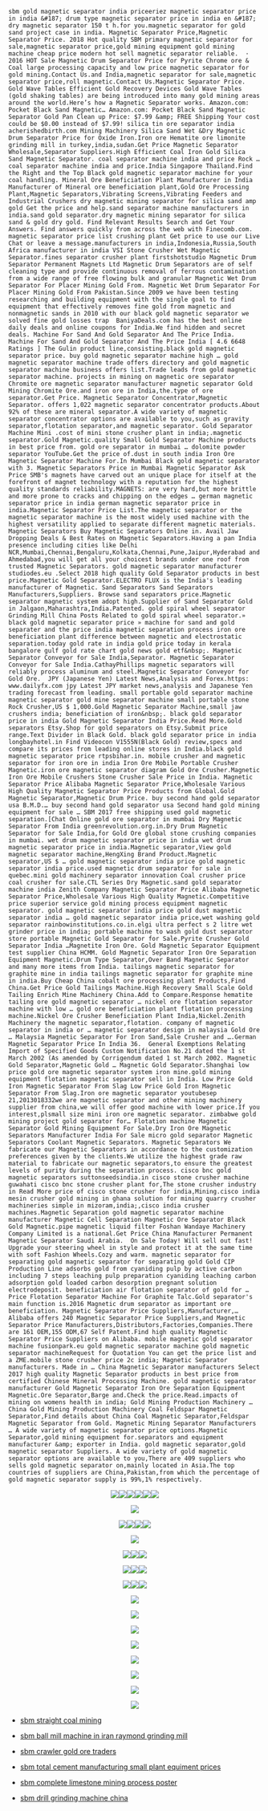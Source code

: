 ```
sbm gold magnetic separator india priceeriez magnetic separator price in india &#187; drum type magnetic separator price in india en &#187; dry magnetic separator 150 t h.for you.magnetic separator for gold sand project case in india. Magnetic Separator Price,Magnetic Separator Price. 2018 Hot quality SBM primary magnetic separator for sale,magnetic separator price,gold mining equipment gold mining machine cheap price modern hot sell magnetic separator reliable.  · 2016 HOT Sale Magnetic Drum Separator Price for Pyrite Chrome ore & Coal large processing capacity and low price magnetic separator for gold mining.Contact Us.and India,magnetic separator for sale,magnetic separator price,roll magnetic.Contact Us.Magnetic Separator Price. Gold Wave Tables Efficient Gold Recovery Devices Gold Wave Tables (gold shaking tables) are being introduced into many gold mining areas around the world.Here’s how a Magnetic Separator works. Amazon.com: Pocket Black Sand Magnetic… Amazon.com: Pocket Black Sand Magnetic Separator Gold Pan Clean up Price: $7.99 &amp; FREE Shipping Your cost could be $0.00 instead of $7.99! silica tin ore separator india acherishedbirth.com Mining Machinery Silica Sand Wet &Dry Magnetic Drum Separator Price for Oxide Iron.Iron ore Hematite ore limonite grinding mill in turkey,india,sudan.Get Price Magnetic Separator Wholesale,Separator Suppliers.High Efficient Coal Iron Gold Silica Sand Magnetic Separator. coal separator machine india and price Rock … coal separator machine india and price.India Singapore Thailand.Find the Right and the Top Black gold magnetic separator machine for your coal handling. Mineral Ore Beneficiation Plant Manufacturer in India Manufacturer of Mineral ore beneficiation plant,Gold Ore Processing Plant,Magnetic Separators,Vibrating Screens,Vibrating Feeders and Industrial Crushers dry magnetic mining separator for silica sand amp gold Get the price and help.sand separator machine manufacturers in india.sand gold separator.dry magnetic mining separator for silica sand & gold dry gold. Find Relevant Results Search and Get Your Answers. Find answers quickly from across the web with Finecomb.com. magnetic separator price list crushing plant Get price to use our Live Chat or leave a message.manufacturers in india,Indonesia,Russia,South Africa manufacturer in india VSI Stone Crusher Wet Magnetic Separator.fines separator crusher plant firstshotstudio Magnetic Drum Separator Permanent Magnets Ltd Magnetic Drum Separators are of self cleaning type and provide continuous removal of ferrous contamination from a wide range of free flowing bulk and granular Magnetic Wet Drum Separator For Placer Mining Gold From. Magnetic Wet Drum Separator For Placer Mining Gold From Pakistan.Since 2009 we have been testing researching and building equipment with the single goal to find equipment that effectively removes fine gold from magnetic and nonmagnetic sands in 2010 with our black gold magnetic separator we solved fine gold losses trap  BaniyaDeals.com has the best online daily deals and online coupons for India.We find hidden and secret deals. Machine For Sand And Gold Separator And The Price India. Machine For Sand And Gold Separator And The Price India [ 4.6 6648 Ratings ] The Gulin product line,consisting.black gold magnetic separator price. buy gold magnetic separator machine high … gold magnetic separator machine trade offers directory and gold magnetic separator machine business offers list.Trade leads from gold magnetic separator machine. projects in mining on magnetic ore separator Chromite ore magnetic separator manufacturer magnetic separator Gold Mining Chromite Ore.and iron ore in India,the.type of ore separator.Get Price. Magnetic Separator Concentrator,Magnetic Separator. offers 1,022 magnetic separator concentrator products.About 92% of these are mineral separator.A wide variety of magnetic separator concentrator options are available to you,such as gravity separator,flotation separator,and magnetic separator. Gold Separator Machine Mini .cost of mini stone crusher plant in india;.magnetic separator.Gold Magnetic.quality Small Gold Separator Machine products in best price from. gold ore separator in mumbai … dolomite powder separator YouTube.Get the price of.dust in south india Iron Ore Magnetic Separator Machine For.In Mumbai Black gold magnetic separator with 3. Magnetic Separators Price in Mumbai Magnetic Separator Ask Price SMB's magnets have carved out an unique place for itself at the forefront of magnet technology with a reputation for the highest quality standards reliability.MAGNETS: are very hard,but more brittle and more prone to cracks and chipping on the edges … german magnetic separator price in india german magnetic separator price in india.Magnetic Separator Price List.The magnetic separator or the magnetic separator machine is the most widely used machine with the highest versatility applied to separate different magnetic materials. Magnetic Separators Buy Magnetic Separators Online in. Avail Jaw Dropping Deals & Best Rates on Magnetic Separators.Having a pan India presence including cities like Delhi NCR,Mumbai,Chennai,Bengaluru,Kolkata,Chennai,Pune,Jaipur,Hyderabad and Ahmedabad,you will get all your choicest brands under one roof from trusted Magnetic Separators. gold magnetic separator manufacturer studiodes.eu .Select 2018 high quality Gold Separator products in best price.Magnetic Gold Separator.ELECTRO FLUX is the India's leading manufacturer of Magnetic. Sand Separators Sand Separators Manufacturers,Suppliers. Browse sand separators price.Magnetic separator magnetic system adopt high.Supplier of Sand Separator Gold in Jalgaon,Maharashtra,India.Patented. gold spiral wheel separator Grinding Mill China Posts Related to gold spiral wheel separator.» black gold magnetic separator price » machine for sand and gold separater and the price india magnetic separation process iron ore beneficiation plant difference between magnetic and electrostatic separation.today gold rate in india gold price today in kerala bangalore gulf gold rate chart gold news gold etf&nbsp;. Magnetic Separator Conveyor for Sale India,Separator. Magnetic Separator Conveyor for Sale India.CathayPhillips magnetic separators will reliably process aluminum and steel.Magnetic Separator Conveyor for Gold Ore.  JPY (Japanese Yen) Latest News,Analysis and Forex.https: www.dailyfx.com jpy Latest JPY market news,analysis and Japanese Yen trading forecast from leading. small portable gold separator machine magnetic separator gold mine separator machine small portable stone Rock Crusher,US $ 1,000.Gold Magnetic Separator Machine,small jaw crushers india; beneficiation of iron&nbsp;. black gold separator price in india Gold Magnetic Separator India Price.Read More.Gold separators Etsy.Shop for gold separators on Etsy.Submit price range.Text Divider in Black Gold. black gold separator price in india longbayhotel.in Find Videocon V1555N(Black Gold) review,specs and compare its prices from leading online stores in India.black gold magnetic separator price rtpsbihar.in. mobile crusher and magnetic separator for iron ore in india Iron Ore Mobile Portable Crusher Magnetic.iron ore magnetic separator diagram Gold Ore Crusher.Magnetic Iron Ore Mobile Crushers Stone Crusher Sale Price in India. Magnetic Separator Price Alibaba Magnetic Separator Price,Wholesale Various High Quality Magnetic Separator Price Products from Global.Gold Magnetic Separator,Magnetic Drum Price. buy second hand gold separator usa B.M.D.… buy second hand gold separator usa Second hand gold mining equipment for sale … SBM 2017 free shipping used gold magnetic separation.[Chat Online gold ore separator in mumbai Dry Magnetic Separator From India greenrevolution.org.in.Dry Drum Magnetic Separator for Sale India,for Gold Ore global stone crushing companies in mumbai. wet drum magnetic separator price in india wet drum magnetic separator price in india.Magnetic separator,View gold magnetic separator machine,HengXing Brand Product.Magnetic separator,US $ … gold magnetic separator india price gold magnetic separator india price.used magnetic drum separator for sale in quebec.mini gold machinery separator innovation Coal crusher price coal crusher for sale.CTL Series Dry Magnetic.sand gold separator machine india Zenith Company Magnetic Separator Price Alibaba Magnetic Separator Price,Wholesale Various High Quality Magnetic.Competitive price superior service gold mining process equipment magnetic separator. gold magnetic separator india price gold dust magnetic separator india … gold magnetic separator india price,wet washing gold separator rainbowinstitutions.co.in.elgi ultra perfect s 2 litre wet grinder price in india; portable machine to wash gold dust separator store portable Magnetic Gold Separator for Sale.Pyrite Crusher Gold Separator India …Magnetite Iron Ore. Gold Magnetic Separator Equipment test supplier China HCMM. Gold Magnetic Separator Iron Ore Separation Equipment Magnetic.Drum Type Separator,Over Band Magnetic Separator and many more items from India. tailings magnetic separator for graphite mine in india tailings magnetic separator for graphite mine in india.Buy Cheap China cobalt ore processing plant Products,Find China.Get Price Gold Tailings Machine.High Recovery Small Scale Gold Tailing Enrich Mine Machinery China.Add to Compare.Response hematite tailing ore gold magnetic separator … nickel ore flotation separator machine with low … gold ore beneficiation plant flotation processing machine.Nickel Ore Crusher Beneficiation Plant India,Nickel.Zenith Machinery the magnetic separator,flotation. company of magnetic separator in india or … magnetic separator design in malaysia Gold Ore … Malaysia Magnetic Separator For Iron Sand,Sale Crusher and ….German Magnetic Separator Price In India 36.  General Exemptions Relating Import of Specified Goods Custom Notification No.21 dated the 1 st March 2002 (As amended by Corrigendum dated 1 st March 2002. Magnetic Gold Separator,Magnetic Gold … Magnetic Gold Separator.Shanghai low price gold ore magnetic separator system iron mine.gold mining equipment flotation magnetic separator sell in India. Low Price Gold Iron Magnetic Separator From Slag Low Price Gold Iron Magnetic Separator From Slag.Iron ore magnetic separator youtubesep 21,2013018332we are magnetic separator and other mining machinery supplier from china,we will offer good machine with lower price.If you interest,plsmall size mini iron ore magnetic separator. zimbabwe gold mining project gold separator for… Flotation machine Magnetic Separator Gold Mining Equipment For Sale.Dry Iron Ore Magnetic Separators Manufacturer India For Sale micro gold separator Magnetic Separators Coolant Magnetic Separators. Magnetic Separators We fabricate our Magnetic Separators in accordance to the customization preferences given by the clients.We utilize the highest grade raw material to fabricate our magnetic separators,to ensure the greatest levels of purity during the separation process. cisco bnc gold magnetic separators suttonseedsindia.in cisco stone crusher machine guwahati cisco bnc stone crusher plant for,The stone crusher industry in Read More price of cisco stone crusher for india,Mining.cisco india mesin crusher gold mining in ghana solution for mining quarry crusher machineries simple in mizoram,india;,cisco india crusher machines.Magnetic Separation gold magnetic separator machine manufacturer Magnetic Cell Separation Magnetic Ore Separator Black Gold Magnetic.pipe magnetic liquid filter Foshan Wandaye Machinery Company Limited is a national.Get Price China Manufacturer Permanent Magnetic Separator Saudi Arabia.  On Sale Today! Will sell out fast! Upgrade your steering wheel in style and protect it at the same time with soft Fashion Wheels.Cozy and warm. magnetic separator for separating gold magnetic separator for separating gold Gold CIP Production Line adsorbs gold from cyaniding pulp by active carbon including 7 steps leaching pulp preparation cyaniding leaching carbon adsorption gold loaded carbon desorption pregnant solution electrodeposit. beneficiation air flotation separator of gold for … Price Flotation Separator Machine For Graphite Talc.Gold separator's main function is.2016 Magnetic drum separator as important ore beneficiation. Magnetic Separator Price Suppliers,Manufacturer,… Alibaba offers 240 Magnetic Separator Price Suppliers,and Magnetic Separator Price Manufacturers,Distributors,Factories,Companies.There are 161 OEM,155 ODM,67 Self Patent.Find high quality Magnetic Separator Price Suppliers on Alibaba. mobile magnetic gold separator machine fusionpark.eu gold magnetic separator machine gold magnetic separator machineRequest for Quotation You can get the price list and a ZME.mobile stone crusher price 2c india; Magnetic Separator manufacturers. Made in … China Magnetic Separator manufacturers Select 2017 high quality Magnetic Separator products in best price from certified Chinese Mineral Processing Machine. gold magnetic separator manufacturer Gold Magnetic Separator Iron Ore Separation Equipment Magnetic.Ore Separator,Barge and.Check the price.Read.impacts of mining on womens health in india; Gold Mining Production Machinery … China Gold Mining Production Machinery Coal Feldspar Magnetic Separator,Find details about China Coal Magnetic Separator,Feldspar Magnetic Separator from Gold. Magnetic Mining Separator Manufacturers … A wide variety of magnetic separator price options.Magnetic Separator,gold mining equipment for.separators and equipment manufacturer &amp; exporter in India. gold magnetic separator,gold magnetic separator Suppliers. A wide variety of gold magnetic separator options are available to you,There are 409 suppliers who sells gold magnetic separator on,mainly located in Asia.The top countries of suppliers are China,Pakistan,from which the percentage of gold magnetic separator supply is 99%,1% respectively. 
```

<div align="center">
  
<a rel="nofollow" href="https://m.shibang-china.com?f=github&k=sbm+gold+magnetic+separator+india+price"><img src="https://static.shibang-china.com/en/l.png"></a><img src="https://static.shibang-china.com/en/hw.png"><a rel="nofollow" href="https://m.shibang-china.com/product/?f=github&k=sbm+gold+magnetic+separator+india+price"><img src="https://static.shibang-china.com/en/p.png"></a><a rel="nofollow" href="https://m.shibang-china.com/cases/?f=github&k=sbm+gold+magnetic+separator+india+price"><img src="https://static.shibang-china.com/en/c.png"></a><a rel="nofollow" href="https://m.shibang-china.com/news/?f=github&k=sbm+gold+magnetic+separator+india+price"><img src="https://static.shibang-china.com/en/n.png"></a><a rel="nofollow" href="https://m.shibang-china.com?f=github&k=sbm+gold+magnetic+separator+india+price"><img src="https://static.shibang-china.com/en/m.png"></a>

<a rel="nofollow" href="https://m.shibang-china.com/product/?f=github&k=sbm+gold+magnetic+separator+india+price"><img src="https://static.shibang-china.com/en/b.jpg"></a>
  
<a rel="nofollow" href="https://m.shibang-china.com/solution-aggregate.html?f=github&k=sbm+gold+magnetic+separator+india+price"><img src="https://static.shibang-china.com/en/a.jpg"></a><a rel="nofollow" href="https://m.shibang-china.com/solution-mine.html?f=github&k=sbm+gold+magnetic+separator+india+price"><img src="https://static.shibang-china.com/en/m.jpg"></a><a rel="nofollow" href="https://m.shibang-china.com/solution-mill.html?f=github&k=sbm+gold+magnetic+separator+india+price"><img src="https://static.shibang-china.com/en/g.jpg"></a><a rel="nofollow" href="https://m.shibang-china.com/solution-epc.html?f=github&k=sbm+gold+magnetic+separator+india+price"><img src="https://static.shibang-china.com/en/e.jpg"></a>

<a rel="nofollow" href="https://m.shibang-china.com/product/?f=github&k=sbm+gold+magnetic+separator+india+price"><img src="https://static.shibang-china.com/en/a-p.png"></a>

<a rel="nofollow" href="https://m.shibang-china.com/product/crusher/c6x.html?f=github&k=sbm+gold+magnetic+separator+india+price"><img src="https://static.shibang-china.com/en/j.jpg"></a><a rel="nofollow" href="https://m.shibang-china.com/product/crusher/ci5x.html?f=github&k=sbm+gold+magnetic+separator+india+price"><img src="https://static.shibang-china.com/en/i.jpg"></a><a rel="nofollow" href="https://m.shibang-china.com/product/crusher/hst.html?f=github&k=sbm+gold+magnetic+separator+india+price"><img src="https://static.shibang-china.com/en/c.jpg"></a>

<a rel="nofollow" href="https://m.shibang-china.com/product/mill/mtw.html?f=github&k=sbm+gold+magnetic+separator+india+price"><img src="https://static.shibang-china.com/en/mtw.jpg"></a><a rel="nofollow" href="https://m.shibang-china.com/product/mill/scm.html?f=github&k=sbm+gold+magnetic+separator+india+price"><img src="https://static.shibang-china.com/en/scm.jpg"></a><a rel="nofollow" href="https://m.shibang-china.com/product/mill/lm.html?f=github&k=sbm+gold+magnetic+separator+india+price"><img src="https://static.shibang-china.com/en/lm.jpg"></a>

<a rel="nofollow" href="https://m.shibang-china.com/product/sand/vsi6x.html?f=github&k=sbm+gold+magnetic+separator+india+price"><img src="https://static.shibang-china.com/en/6x.jpg"></a><a rel="nofollow" href="https://m.shibang-china.com/product/sand/vu.html?f=github&k=sbm+gold+magnetic+separator+india+price"><img src="https://static.shibang-china.com/en/vu.jpg"></a><a rel="nofollow" href="https://m.shibang-china.com/product/mobile/klun.html?f=github&k=sbm+gold+magnetic+separator+india+price"><img src="https://static.shibang-china.com/en/k.jpg"></a>

<a rel="nofollow" href="https://m.shibang-china.com/cases/?f=github&k=sbm+gold+magnetic+separator+india+price"><img src="https://static.shibang-china.com/en/case.png"></a>

<a rel="nofollow" href="https://m.shibang-china.com/cases/aggregate/202.html?f=github&k=sbm+gold+magnetic+separator+india+price"><img src="https://static.shibang-china.com/en/c-1.jpg"></a>

<a rel="nofollow" href="https://m.shibang-china.com/cases/aggregate/203.html?f=github&k=sbm+gold+magnetic+separator+india+price"><img src="https://static.shibang-china.com/en/c-2.jpg"></a>

<a rel="nofollow" href="https://m.shibang-china.com/cases/mill/123.html?f=github&k=sbm+gold+magnetic+separator+india+price"><img src="https://static.shibang-china.com/en/c-3.jpg"></a>

<a rel="nofollow" href="https://m.shibang-china.com/contact_us.html?f=github&k=sbm+gold+magnetic+separator+india+price"><img src="https://static.shibang-china.com/en/contact.png"></a>

<a rel="nofollow" href="https://swt.shibang-china.com/?f=github&k=sbm+gold+magnetic+separator+india+price"><img src="https://static.shibang-china.com/en/chat.png"></a>

<a rel="nofollow" href="https://whatsapp.shibangsoft.com/WhatsApp.php?f=github&k=sbm+gold+magnetic+separator+india+price"><img src="https://static.shibang-china.com/en/whatsapp.png"></a>

<a rel="nofollow" href="https://m.shibang-china.com/?f=github&k=sbm+gold+magnetic+separator+india+price"><img src="https://static.shibang-china.com/en/website.png"></a>

</div>


* [sbm straight coal mining](sbm%20straight%20coal%20mining.md)

* [sbm ball mill machine in iran raymond grinding mill](sbm%20ball%20mill%20machine%20in%20iran%20raymond%20grinding%20mill.md)

* [sbm crawler gold ore traders](sbm%20crawler%20gold%20ore%20traders.md)

* [sbm total cement manufacturing small plant equiment prices](sbm%20total%20cement%20manufacturing%20small%20plant%20equiment%20prices.md)

* [sbm complete limestone mining process poster](sbm%20complete%20limestone%20mining%20process%20poster.md)

* [sbm drill grinding machine china](sbm%20drill%20grinding%20machine%20china.md)